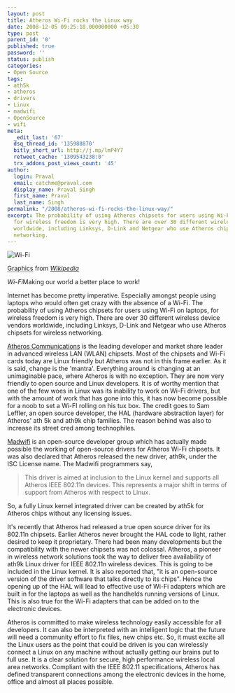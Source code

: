 ```yaml
---
layout: post
title: Atheros Wi-Fi rocks the Linux way
date: 2008-12-05 09:25:18.000000000 +05:30
type: post
parent_id: '0'
published: true
password: ''
status: publish
categories:
- Open Source
tags:
- ath5k
- atheros
- drivers
- Linux
- madwifi
- OpenSource
- wifi
meta:
  _edit_last: '67'
  dsq_thread_id: '135988870'
  bitly_short_url: http://j.mp/lmP4Y7
  retweet_cache: '1309543238:0'
  trx_addons_post_views_count: '45'
author:
  login: Praval
  email: catchme@praval.com
  display_name: Praval Singh
  first_name: Praval
  last_name: Singh
permalink: "/2008/atheros-wi-fi-rocks-the-linux-way/"
excerpt: The probability of using Atheros chipsets for users using Wi-Fi on laptops,
  for wireless freedom is very high. There are over 30 different wireless device vendors
  worldwide, including Linksys, D-Link and Netgear who use Atheros chipsets for wireless
  networking.
---
```

<div class="figure"><img src="/static/2008/12/wi-fi.png" alt="Wi-Fi" />
<p class="credit"><abbr class="type" title="Graphics">Graphics</abbr> from <cite><a href="http://en.wikipedia.org/wiki/Wi-Fi">Wikipedia</a></cite></p>
<p class="caption"><em class="title">Wi-Fi</em>Making our world a better place to work!</p>
</div>
<p><!--more--></p>
<p>Internet has become pretty imperative. Especially amongst people using laptops who would often get crazy with the absence of a Wi-Fi. The probability of using Atheros chipsets for users using Wi-Fi on laptops, for wireless freedom is very high. There are over 30 different wireless device vendors worldwide, including Linksys, D-Link and Netgear who use Atheros chipsets for wireless networking.</p>
<p><a href="http://www.atheros.com/">Atheros Communications</a> is the leading developer and market share leader in advanced wireless LAN (WLAN) chipsets. Most of the chipsets and Wi-Fi cards today are Linux friendly but Atheros was not in this frame earlier. As it is said, change is the 'mantra'. Everything around is changing at an unimaginable pace, where Atheros is with no exception. They are now very friendly to open source and Linux developers. It is of worthy mention that one of the few woes in Linux was its inability to work on Wi-Fi drivers, but with the amount of work that has gone into this, it has now become possible for a noob to set a Wi-FI rolling on his tux box. The credit goes to Sam Leffler, an open source developer, the HAL (hardware abstraction layer) for Atheros' ath 5k and ath9k chip families. The reason behind was also to increase its street cred among technophiles.</p>
<p><a href="http://madwifi-project.org/">Madwifi</a> is an open-source developer group which has actually made possible the working of open-source drivers for Atheros Wi-Fi chipsets. It was also declared that Atheros released the new driver, ath9k, under the ISC License name. The Madwifi programmers say, </p>
<blockquote><p>This driver is aimed at inclusion to the Linux kernel and supports all Atheros IEEE 802.11n devices. This represents a major shift in terms of support from Atheros with respect to Linux.</p></blockquote>
<p> So, a fully Linux kernel integrated driver can be created by ath5k for Atheros chips without any licensing issues.</p>
<p>It's recently that Atheros had released a true open source driver for its 802.11n chipsets. Earlier Atheros never brought the HAL code to light, rather desired to keep it proprietary. There had been many developments but the compatibility with the newer chipsets was not colossal. Atheros, a pioneer in wireless network solutions took the way to deliver free availability of ath9k Linux driver for IEEE 802.11n wireless devices. This is going to be included in the Linux kernel. It is also reported that, "it is an open-source version of the driver software that talks directly to its chips". Hence the opening up of the HAL will lead to effective use of Wi-Fi adapters which are built in for the laptops as well as the handhelds running versions of Linux. This is also true for the Wi-Fi adapters that can be added on to the electronic devices.</p>
<p>Atheros is committed to make wireless technology easily accessible for all developers. It can also be interpreted with an intelligent logic that the future will need a community effort to fix files, new chips etc. So, it must excite all the Linux users as the point that could be driven is you can wirelessly connect a Linux on any machine without actually getting our brains put to full use. It is a clear solution for secure, high performance wireless local area networks. Compliant with the IEEE 802.11 specifications, Atheros has defined transparent connections among the electronic devices in the home, office and almost all places possible.</p>

